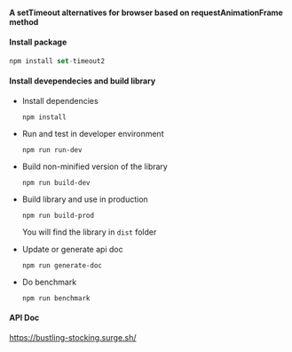 #### A setTimeout alternatives for browser based on requestAnimationFrame method

#### Install package
```js
npm install set-timeout2 
```

#### Install devependecies and build library

- Install dependencies

  `npm install`

- Run and test in developer environment

  `npm run run-dev`

- Build non-minified version of the library

  `npm run build-dev`

- Build library and use in production

  `npm run build-prod`

  You will find the library in `dist` folder

- Update or generate api doc

  `npm run generate-doc`
  
- Do benchmark

  `npm run benchmark`
    

#### API Doc

https://bustling-stocking.surge.sh/
